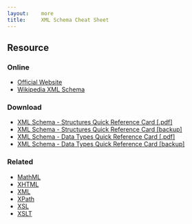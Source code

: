 ```yaml
---
layout:    more
title:     XML Schema Cheat Sheet
---
```

<div class="content content-400">
    <div class="board board-326">
        <h2 class="board-title">Resource</h2>
        <div class="board-card">
            <h3 class="board-card-title">Online</h3>
            <ul>
                <li><a href="http://www.w3.org/XML/Schema">Official Website</a></li>
                <li><a href="http://en.wikipedia.org/wiki/XML_Schema">Wikipedia XML Schema</a></li>
            </ul>
        </div>
        <div class="board-card">
            <h3 class="board-card-title">Download</h3>
            <ul>
                <li><a href="http://www.xml.dvint.com/">XML Schema - Structures Quick Reference Card [.pdf]</a></li>
                <li><a href="/static/cs/SchemaStructuresQR-2.pdf">XML Schema - Structures Quick Reference Card [backup]</a></li>
                <li><a href="http://www.xml.dvint.com/">XML Schema - Data Types Quick Reference Card [.pdf]</a></li>
                <li><a href="/static/cs/SchemaDataTypesQR-2.pdf">XML Schema - Data Types Quick Reference Card [backup]</a></li>
            </ul>
        </div>
        <div class="board-card">
            <h3 class="board-card-title">Related</h3>
            <ul>
                <li><a href="/mathml" title="MathML Cheat Sheet">MathML</a></li>
                <li><a href="/xhtml" title="XHTML Cheat Sheet">XHTML</a></li>
                <li><a href="/xml" title="XML Cheat Sheet">XML</a></li>
                <li><a href="/xpath" title="XPath Cheat Sheet">XPath</a></li>
                <li><a href="/xsl" title="XSL Cheat Sheet">XSL</a></li>
                <li><a href="/xslt" title="XSLT Cheat Sheet">XSLT</a></li>
            </ul>
        </div>
    </div>
</div>
